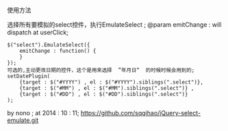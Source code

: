 使用方法

选择所有要模拟的select控件，执行EmulateSelect ;
	@param emitChange :
		will dispatch at userClick;

	$("select").EmulateSelect({
		emitChange : function() {
		}
	});
	可选的,主动更改日期的控件，这个是用来选择  ”年月日“  的时候时候会用到的;
	setDatePlugin(
		{target : $("#YYYY") , el : $("#YYYY").siblings(".select")},
		{target : $("#MM") , el : $("#MM").siblings(".select")} ,
		{target : $("#DD") , el : $("#DD").siblings(".select")}
	);



by nono ;
at 2014 : 10 : 11;
https://github.com/sqqihao/jQuery-select-emulate.git
